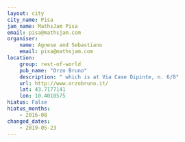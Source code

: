 ```yaml
---
layout: city                                           
city_name: Pisa
jam_name: MathsJam Pisa
email: pisa@mathsjam.com
organiser:
    name: Agnese and Sebastiano
    email: pisa@mathsjam.com
location:
    group: rest-of-world
    pub_name: "Orzo Bruno"
    description: " which is at Via Case Dipinte, n. 6/8"
    url: http://www.orzobruno.it/
    lat: 43.7177141
    lon: 10.4010575
hiatus: False
hiatus_months:
    - 2016-08
changed_dates:
    - 2019-05-23
---
```

